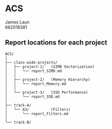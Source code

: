 # ACS
James Laun  
662018381   

## Report locations for each project

```
ACS/
│   
├── class-wide-projects/    
│   ├── project-1/   (SIMD Vectorization)   
│   │   └── report_SIMD.md  
│   │
│   ├── project-2/   (Memory Hierarchy)   
│   │   └── report_Memory.md   
│   │   
│   └── project-3/   (SSD Performance)  
│       └── report_SSD.md  
│   
├── track-A/
│   └── A3/          (Filters)   
│       └── report_Filters.md   
│   
└── track-B/  
```